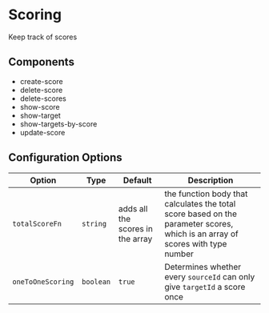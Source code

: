 # Scoring

Keep track of scores

## Components

- create-score
- delete-score
- delete-scores
- show-score
- show-target
- show-targets-by-score
- update-score

## Configuration Options

| Option | Type | Default | Description |
| ------ | ---- | ------  | ----------- |
| `totalScoreFn` | `string` | adds all the scores in the array |  the function body that calculates the total score based on the parameter scores, which is an array of scores with type number |
| `oneToOneScoring` | `boolean` | `true` | Determines whether every `sourceId` can only give `targetId` a score once |
